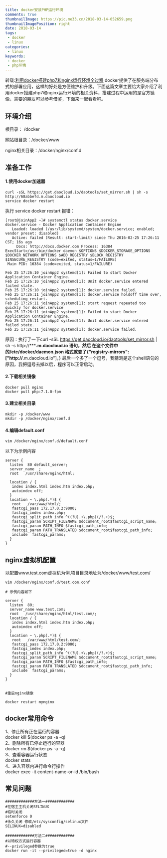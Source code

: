 ```yaml
---
title: docker安装PHP运行环境
comments: true
thumbnailImage: https://pic.me33.cn/2018-03-14-052659.png
thumbnailImagePosition: right
date: 2018-03-14
tags:
 - docker
 - linux
categories:
 - linux
keywords:
 - docker
 - php环境
---
```


转载:[利用docker搭建php7和nginx运行环境全过程](http://www.jb51.net/article/113296.htm)
docker提供了在服务端分布式的部署应用，这样的好处是方便维护和升级。下面这篇文章主要给大家介绍了利用docker搭建php7和nginx运行环境的相关资料，搭建过程中运用的是官方镜像，需要的朋友可以参考借鉴，下面来一起看看吧。

<!-- excerpt -->
<!-- toc -->

## 环境介绍

根目录： /docker

网站根目录：/docker/www

nginx相关目录：/docker/nginx/conf.d

## 准备工作

#### 1.使用docker加速器

```
curl -sSL https://get.daocloud.io/daotools/set_mirror.sh | sh -s http://68abbefd.m.daocloud.io
service docker restart
```

执行 service docker restart 报错：

```
[root@joinApp2 ~]# systemctl status docker.service
docker.service - Docker Application Container Engine
   Loaded: loaded (/usr/lib/systemd/system/docker.service; enabled; vendor preset: disabled)
   Active: failed (Result: start-limit) since Thu 2016-02-25 17:26:11 CST; 16s ago
     Docs: http://docs.docker.com Process: 16384 ExecStart=/usr/bin/docker daemon $OPTIONS $DOCKER_STORAGE_OPTIONS $DOCKER_NETWORK_OPTIONS $ADD_REGISTRY $BLOCK_REGISTRY $INSECURE_REGISTRY (code=exited, status=1/FAILURE)
 Main PID: 16384 (code=exited, status=1/FAILURE)

Feb 25 17:26:10 joinApp2 systemd[1]: Failed to start Docker Application Container Engine.
Feb 25 17:26:10 joinApp2 systemd[1]: Unit docker.service entered failed state.
Feb 25 17:26:10 joinApp2 systemd[1]: docker.service failed.
Feb 25 17:26:11 joinApp2 systemd[1]: docker.service holdoff time over, scheduling restart.
Feb 25 17:26:11 joinApp2 systemd[1]: start request repeated too quickly for docker.service
Feb 25 17:26:11 joinApp2 systemd[1]: Failed to start Docker Application Container Engine.
Feb 25 17:26:11 joinApp2 systemd[1]: Unit docker.service entered failed state.
Feb 25 17:26:11 joinApp2 systemd[1]: docker.service failed.

```

原因：执行了一下curl -sSL https://get.daocloud.io/daotools/set_mirror.sh | sh -s http://*******.m.daocloud.io 语句，然后 在这个文件中的/etc/docker/daemon.json 格式就变了{"registry-mirrors": ["http://****.m.daocloud.io"]，} 最后一个多了一个逗号，我猜测是这个shell语句的原因，我把逗号去掉以后，程序可以正常启动。

#### 2.下载相关镜像

```
docker pull nginx
docker pull php:7.1.0-fpm
```

#### 3.建立相关目录

```
mkdir -p /docker/www
mkdir -p /docker/nginx/conf.d
```

#### 4.编辑default.conf

```
vim /docker/nginx/conf.d/default.conf
```

以下为示例内容

```
server {
  listen  80 default_server;
  server_name _;
  root   /usr/share/nginx/html;

  location / {
   index index.html index.htm index.php;
   autoindex off;
  }
  location ~ \.php(.*)$ {
   root   /var/www/html/;
   fastcgi_pass 172.17.0.2:9000;
   fastcgi_index index.php;
   fastcgi_split_path_info ^((?U).+\.php)(/?.+)$;
   fastcgi_param SCRIPT_FILENAME $document_root$fastcgi_script_name;
   fastcgi_param PATH_INFO $fastcgi_path_info;
   fastcgi_param PATH_TRANSLATED $document_root$fastcgi_path_info;
   include  fastcgi_params;
  }
}
```



## nginx虚拟机配置
以配置www.test.com虚拟机为例,项目目录地址为/docker/www/test.com/

```
vim /docker/nginx/conf.d/test.com.conf

# 示例内容如下

server {
  listen  80;
  server_name www.test.com;
  root   /usr/share/nginx/html/test.com/;
  location / {
   index index.html index.htm index.php;
   autoindex off;
  }
  location ~ \.php(.*)$ {
   root   /var/www/html/test.com/;
   fastcgi_pass 172.17.0.2:9000;
   fastcgi_index index.php;
   fastcgi_split_path_info ^((?U).+\.php)(/?.+)$;
   fastcgi_param SCRIPT_FILENAME $document_root$fastcgi_script_name;
   fastcgi_param PATH_INFO $fastcgi_path_info;
   fastcgi_param PATH_TRANSLATED $document_root$fastcgi_path_info;
   include  fastcgi_params;
  }
}


#重启nginx镜像

docker restart mynginx
```

## docker常用命令
1、停止所有正在运行的容器  
docker kill $(docker ps -a -q)  
2、删除所有已停止运行的容器  
docker rm $(docker ps -a -q)  
3、查看容器运行状态  
docker stats  
4、进入容器内进行命令行操作  
docker exec -it content-name-or-id /bin/bash

## 常见问题

```
#############方法一#############
#在宿主主机关闭SELINUX
#临时关闭
setenforce 0
#永久关闭 修改/etc/sysconfig/selinux文件
SELINUX=disabled

#############方法二#############
#以特权方式运行容器
#--privileged参数为true
docker run -it --privileged=true -d nginx
```
